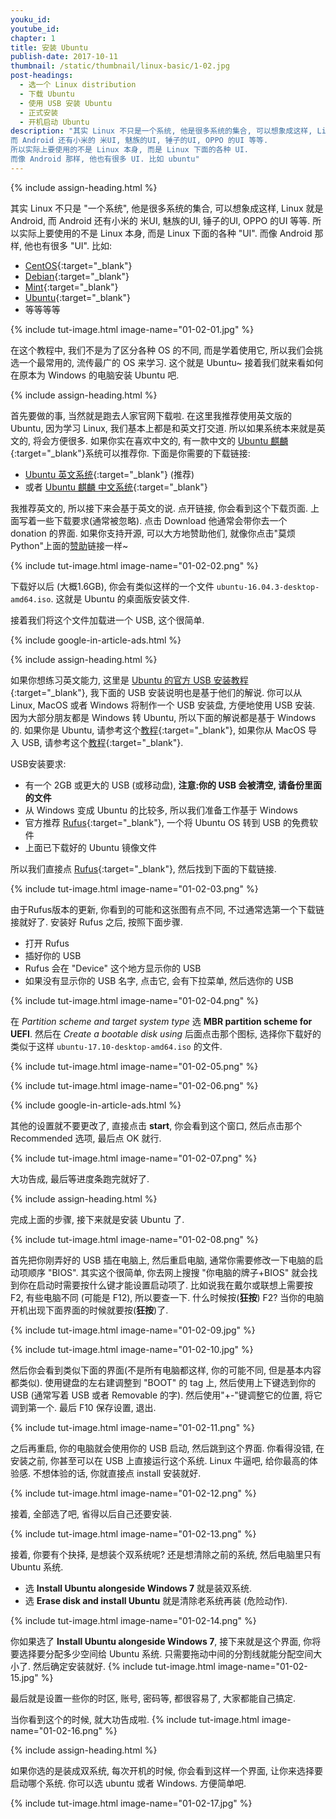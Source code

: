 ```yaml
---
youku_id:
youtube_id:
chapter: 1
title: 安装 Ubuntu
publish-date: 2017-10-11
thumbnail: /static/thumbnail/linux-basic/1-02.jpg
post-headings:
  - 选一个 Linux distribution
  - 下载 Ubuntu
  - 使用 USB 安装 Ubuntu
  - 正式安装
  - 开机启动 Ubuntu
description: "其实 Linux 不只是一个系统, 他是很多系统的集合, 可以想象成这样, Linux 就是 Android,
而 Android 还有小米的 米UI, 魅族的UI, 锤子的UI, OPPO 的UI 等等.
所以实际上要使用的不是 Linux 本身, 而是 Linux 下面的各种 UI.
而像 Android 那样, 他也有很多 UI. 比如 ubuntu"
---
```






{% include assign-heading.html %}

其实 Linux 不只是 "一个系统", 他是很多系统的集合, 可以想象成这样, Linux 就是 Android,
而 Android 还有小米的 米UI, 魅族的UI, 锤子的UI, OPPO 的UI 等等.
所以实际上要使用的不是 Linux 本身, 而是 Linux 下面的各种 "UI".
而像 Android 那样, 他也有很多 "UI". 比如:

* [CentOS](https://www.centos.org/){:target="_blank"}
* [Debian](https://www.debian.org/){:target="_blank"}
* [Mint](https://linuxmint.com/){:target="_blank"}
* [Ubuntu](https://www.ubuntu.com/){:target="_blank"}
* 等等等等

{% include tut-image.html image-name="01-02-01.jpg" %}


在这个教程中, 我们不是为了区分各种 OS 的不同, 而是学着使用它, 所以我们会挑选一个最常用的, 流传最广的 OS 来学习.
这个就是 Ubuntu~ 接着我们就来看如何在原本为 Windows 的电脑安装 Ubuntu 吧.





{% include assign-heading.html %}

首先要做的事, 当然就是跑去人家官网下载啦. 在这里我推荐使用英文版的 Ubuntu, 因为学习 Linux, 我们基本上都是和英文打交道.
所以如果系统本来就是英文的, 将会方便很多. 如果你实在喜欢中文的, 有一款中文的 [Ubuntu 麒麟](http://www.ubuntukylin.com/){:target="_blank"}系统可以推荐你.
下面是你需要的下载链接:

* [Ubuntu 英文系统](https://www.ubuntu.com/download/desktop){:target="_blank"} (推荐)
* 或者 [Ubuntu 麒麟 中文系统](http://www.ubuntukylin.com/downloads/){:target="_blank"}

我推荐英文的, 所以接下来会基于英文的说. 点开链接, 你会看到这个下载页面. 上面写着一些下载要求(通常被忽略). 点击 Download 他通常会带你去一个 donation 的界面.
如果你支持开源, 可以大方地赞助他们, 就像你点击"莫烦 Python"上面的[赞助](/support/)链接一样~

{% include tut-image.html image-name="01-02-02.png" %}

下载好以后 (大概1.6GB), 你会有类似这样的一个文件 `ubuntu-16.04.3-desktop-amd64.iso`. 这就是 Ubuntu 的桌面版安装文件.

接着我们将这个文件加载进一个 USB, 这个很简单.





{% include google-in-article-ads.html %}



{% include assign-heading.html %}

如果你想练习英文能力, 这里是 [Ubuntu 的官方 USB 安装教程](https://tutorials.ubuntu.com/tutorial/tutorial-create-a-usb-stick-on-windows?_ga=2.242174530.1746861324.1507700161-1586045268.1507700161#0){:target="_blank"},
我下面的 USB 安装说明也是基于他们的解说. 你可以从 Linux, MacOS 或者 Windows 将制作一个 USB 安装盘, 方便地使用 USB 安装.
因为大部分朋友都是 Windows 转 Ubuntu, 所以下面的解说都是基于 Windows 的. 如果你是 Ubuntu, 请参考这个[教程](https://tutorials.ubuntu.com/tutorial/tutorial-create-a-usb-stick-on-ubuntu#0){:target="_blank"},
如果你从 MacOS 导入 USB, 请参考这个[教程](https://tutorials.ubuntu.com/tutorial/tutorial-create-a-usb-stick-on-macos){:target="_blank"}.

USB安装要求:
* 有一个 2GB 或更大的 USB (或移动盘), **注意:你的 USB 会被清空, 请备份里面的文件**
* 从 Windows 变成 Ubuntu 的比较多, 所以我们准备工作基于 Windows
* 官方推荐 [Rufus](https://rufus.akeo.ie/){:target="_blank"}, 一个将 Ubuntu OS 转到 USB 的免费软件
* 上面已下载好的 Ubuntu 镜像文件

所以我们直接点 [Rufus](https://rufus.akeo.ie/){:target="_blank"}, 然后找到下面的下载链接.

{% include tut-image.html image-name="01-02-03.png" %}

由于Rufus版本的更新, 你看到的可能和这张图有点不同, 不过通常选第一个下载链接就好了. 安装好 Rufus 之后, 按照下面步骤.

* 打开 Rufus
* 插好你的 USB
* Rufus 会在 "Device" 这个地方显示你的 USB
* 如果没有显示你的 USB 名字, 点击它, 会有下拉菜单, 然后选你的 USB

{% include tut-image.html image-name="01-02-04.png" %}

在 *Partition scheme and target system type* 选 **MBR partition scheme for UEFI**.
然后在 *Create a bootable disk using* 后面点击那个图标, 选择你下载好的类似于这样 `ubuntu-17.10-desktop-amd64.iso` 的文件.


{% include tut-image.html image-name="01-02-05.png" %}

{% include tut-image.html image-name="01-02-06.png" %}


{% include google-in-article-ads.html %}

其他的设置就不要更改了, 直接点击 **start**, 你会看到这个窗口, 然后点击那个 Recommended 选项, 最后点 OK 就行.

{% include tut-image.html image-name="01-02-07.png" %}

大功告成, 最后等进度条跑完就好了.




{% include assign-heading.html %}

完成上面的步骤, 接下来就是安装 Ubuntu 了.

{% include tut-image.html image-name="01-02-08.png" %}

首先把你刚弄好的 USB 插在电脑上, 然后重启电脑, 通常你需要修改一下电脑的启动项顺序 "BIOS". 其实这个很简单, 你去网上搜搜 "你电脑的牌子+BIOS" 就会找到你在启动时需要按什么键才能设置启动项了.
比如说我在戴尔或联想上需要按 F2, 有些电脑不同 (可能是 F12), 所以要查一下. 什么时候按(**狂按**) F2? 当你的电脑开机出现下面界面的时候就要按(**狂按**)了.

{% include tut-image.html image-name="01-02-09.jpg" %}

{% include tut-image.html image-name="01-02-10.jpg" %}

然后你会看到类似下面的界面(不是所有电脑都这样, 你的可能不同, 但是基本内容都类似). 使用键盘的左右建调整到 "BOOT" 的 tag 上, 然后使用上下键选到你的 USB
(通常写着 USB 或者 Removable 的字). 然后使用"+-"键调整它的位置, 将它调到第一个. 最后 F10 保存设置, 退出.

{% include tut-image.html image-name="01-02-11.png" %}

之后再重启, 你的电脑就会使用你的 USB 启动, 然后跳到这个界面. 你看得没错, 在安装之前, 你甚至可以在 USB 上直接运行这个系统. Linux 牛逼吧, 给你最高的体验感.
不想体验的话, 你就直接点 install 安装就好.

{% include tut-image.html image-name="01-02-12.png" %}

接着, 全部选了吧, 省得以后自己还要安装.

{% include tut-image.html image-name="01-02-13.png" %}

接着, 你要有个抉择, 是想装个双系统呢? 还是想清除之前的系统, 然后电脑里只有 Ubuntu 系统.

* 选 **Install Ubuntu alongeside Windows 7** 就是装双系统.
* 选 **Erase disk and install Ubuntu** 就是清除老系统再装 (危险动作).

{% include tut-image.html image-name="01-02-14.png" %}

你如果选了 **Install Ubuntu alongeside Windows 7**, 接下来就是这个界面, 你将要选择要分配多少空间给 Ubuntu 系统. 只需要拖动中间的分割线就能分配空间大小了.
然后确定安装就好.
{% include tut-image.html image-name="01-02-15.jpg" %}

最后就是设置一些你的时区, 账号, 密码等, 都很容易了, 大家都能自己搞定.

当你看到这个的时候, 就大功告成啦.
{% include tut-image.html image-name="01-02-16.png" %}


{% include assign-heading.html %}

如果你选的是装成双系统, 每次开机的时候, 你会看到这样一个界面, 让你来选择要启动哪个系统. 你可以选 ubuntu 或者 Windows.
方便简单吧.

{% include tut-image.html image-name="01-02-17.jpg" %}
